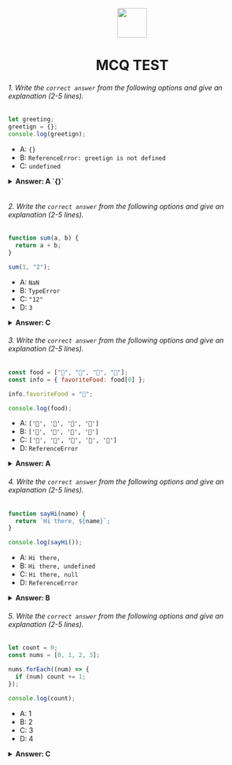 <div align="center">
  <img height="60" src="https://edurev.gumlet.io/AllImages/original/ApplicationImages/CourseImages/944e5d47-8c55-4a89-91e5-22ab5f2798fc_CI.png">
  <h1>MCQ TEST</h1>
</div>

###### 1. Write the `correct answer` from the following options and give an explanation (2-5 lines).

```javascript
let greeting;
greetign = {};
console.log(greetign);
```

- A: `{}`
- B: `ReferenceError: greetign is not defined`
- C: `undefined`

<details><summary><b>Answer: A `{}`

</b></summary>

<p>

#### Answer: A `{}`

<i>In javascript we can assign value to a variable without declaring it.
As the value of the variable greetign is an empty object , it is being logged in the console, </i>

</p>
</details>

###### 2. Write the `correct answer` from the following options and give an explanation (2-5 lines).

```javascript
function sum(a, b) {
  return a + b;
}

sum(1, "2");
```

- A: `NaN`
- B: `TypeError`
- C: `"12"`
- D: `3`

<details><summary><b>Answer: C </b></summary>
<p>

#### Answer: C `'12'`

<i>In javascript if we add a number and a string the output is a concatenated string of the number and string.
Here number 1 and string 2 is concatenated thus the output is '12'</i>

</p>
</details>

###### 3. Write the `correct answer` from the following options and give an explanation (2-5 lines).

```javascript
const food = ["🍕", "🍫", "🥑", "🍔"];
const info = { favoriteFood: food[0] };

info.favoriteFood = "🍝";

console.log(food);
```

- A: `['🍕', '🍫', '🥑', '🍔']`
- B: `['🍝', '🍫', '🥑', '🍔']`
- C: `['🍝', '🍕', '🍫', '🥑', '🍔']`
- D: `ReferenceError`

<details><summary><b>Answer: A</b></summary>
<p>

#### Answer: A: `['🍕', '🍫', '🥑', '🍔']`

<i>The reference to info.favouriteFood Changed to a new string but this change did not affect the original food array because they were separate references to different strings.
As a result the value of food array remained `['🍕', '🍫', '🥑', '🍔']` </i>

</p>
</details>

###### 4. Write the `correct answer` from the following options and give an explanation (2-5 lines).

```javascript
function sayHi(name) {
  return `Hi there, ${name}`;
}

console.log(sayHi());
```

- A: `Hi there,`
- B: `Hi there, undefined`
- C: `Hi there, null`
- D: `ReferenceError`

<details><summary><b>Answer: B</b></summary>
<p>

#### Answer: B: `Hi there, undefined`

<i>The function sayHi expects a name parameter to be passed when being called . But we called the function with out any arguments.
In js, when we call functions without passing the expected arguments the parameters takes the value undefined.
So when called the function it returned `Hi there, undefined` </i>

</p>
</details>

###### 5. Write the `correct answer` from the following options and give an explanation (2-5 lines).

```javascript
let count = 0;
const nums = [0, 1, 2, 3];

nums.forEach((num) => {
  if (num) count += 1;
});

console.log(count);
```

- A: 1
- B: 2
- C: 3
- D: 4

<details><summary><b>Answer: C</b></summary>
<p>

#### Answer: C :3

<i>Inside the forEach loop we have a condition that checks if the value of the current element of the array nums is a truthy value , and then will increase the value of count. As the 0 is not a truthy the condition was not fullfilled , but it was fullfilled for the element 1 , 2 ,3 as a result the count was increased three times. Thus when we log the value of count to the console it will show 3</i>

</p>
</details>
